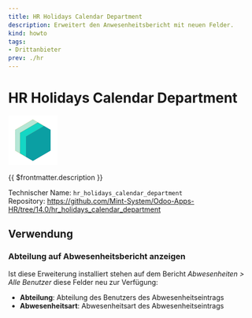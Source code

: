 ```yaml
---
title: HR Holidays Calendar Department
description: Erweitert den Anwesenheitsbericht mit neuen Felder.
kind: howto
tags:
- Drittanbieter
prev: ./hr
---
```

# HR Holidays Calendar Department
![icon_oms_box](attachments/icons_odoo_mint_system.png)

{{ $frontmatter.description }}

Technischer Name: `hr_holidays_calendar_department`\
Repository: <https://github.com/Mint-System/Odoo-Apps-HR/tree/14.0/hr_holidays_calendar_department>

## Verwendung

### Abteilung auf Abwesenheitsbericht anzeigen

Ist diese Erweiterung installiert stehen auf dem Bericht *Abwesenheiten > Alle Benutzer* diese Felder neu zur Verfügung:

* **Abteilung**: Abteilung des Benutzers des Abwesenheitseintrags
* **Abwesenheitsart**: Abwesenheitsart des Abwesenheitseintrags